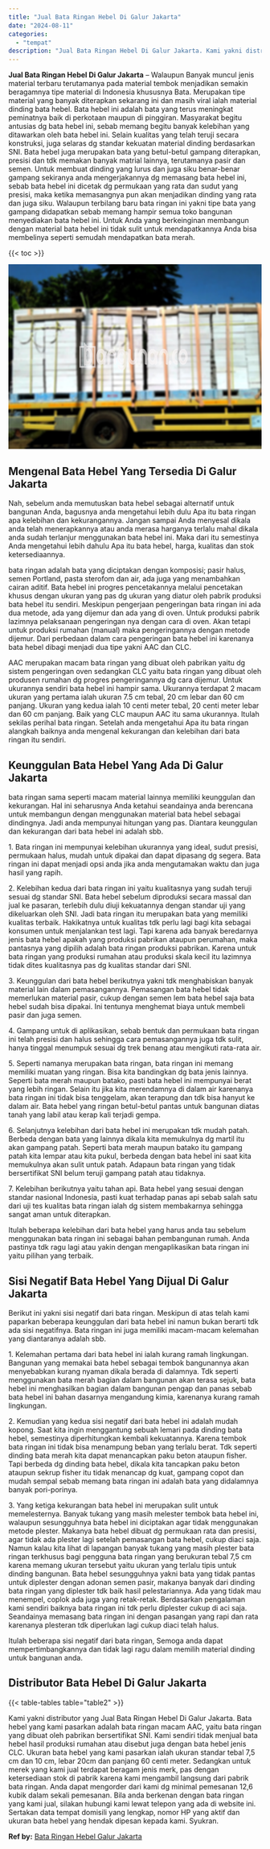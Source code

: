 ```yaml
---
title: "Jual Bata Ringan Hebel Di Galur Jakarta"
date: "2024-08-11"
categories: 
  - "tempat"
description: "Jual Bata Ringan Hebel Di Galur Jakarta. Kami yakni distributor yang Jual Bata Ringan Hebel Di Galur Jakarta. Bata hebel yang kami pasarkan adalah bata ringa..."
---
```


**Jual Bata Ringan Hebel Di Galur Jakarta** – Walaupun Banyak muncul jenis material terbaru terutamanya pada material tembok menjadikan semakin beragamnya tipe material di Indonesia khususnya Bata. Merupakan tipe material yang banyak diterapkan sekarang ini dan masih viral ialah material dinding bata hebel. Bata hebel ini adalah bata yang terus meningkat peminatnya baik di perkotaan maupun di pinggiran. Masyarakat begitu antusias dg bata hebel ini, sebab memang begitu banyak kelebihan yang ditawarkan oleh bata hebel ini. Selain kualitas yang telah teruji secara konstruksi, juga selaras dg standar kekuatan material dinding berdasarkan SNI. Bata hebel juga merupakan bata yang betul-betul gampang diterapkan, presisi dan tdk memakan banyak matrial lainnya, terutamanya pasir dan semen. Untuk membuat dinding yang lurus dan juga siku benar-benar gampang sekiranya anda mengerjakannya dg memasang bata hebel ini, sebab bata hebel ini dicetak dg permukaan yang rata dan sudut yang presisi, maka ketika memasangnya pun akan menjadikan dinding yang rata dan juga siku. Walaupun terbilang baru bata ringan ini yakni tipe bata yang gampang didapatkan sebab memang hampir semua toko bangunan menyediakan bata hebel ini. Untuk Anda yang berkeinginan membangun dengan material bata hebel ini tidak sulit untuk mendapatkannya Anda bisa membelinya seperti semudah mendapatkan bata merah.

{{< toc >}}

![Jual Bata Ringan Hebel Di Galur Jakarta](/images/jual-hebel-murah-19.png)

## Mengenal Bata Hebel Yang Tersedia Di Galur Jakarta

Nah, sebelum anda memutuskan bata hebel sebagai alternatif untuk bangunan Anda, bagusnya anda mengetahui lebih dulu Apa itu bata ringan apa kelebihan dan kekurangannya. Jangan sampai Anda menyesal dikala anda telah menerapkannya atau anda merasa harganya terlalu mahal dikala anda sudah terlanjur menggunakan bata hebel ini. Maka dari itu semestinya Anda mengetahui lebih dahulu Apa itu bata hebel, harga, kualitas dan stok ketersediaannya.

bata ringan adalah bata yang diciptakan dengan komposisi; pasir halus, semen Portland, pasta sterofom dan air, ada juga yang menambahkan cairan aditif. Bata hebel ini progres pencetakannya melalui pencetakan khusus dengan ukuran yang pas dg ukuran yang diatur oleh pabrik produksi bata hebel itu sendiri. Meskipun pengerjaan pengeringan bata ringan ini ada dua metode, ada yang dijemur dan ada yang di oven. Untuk produksi pabrik lazimnya pelaksanaan pengeringan nya dengan cara di oven. Akan tetapi untuk produksi rumahan (manual) maka pengeringannya dengan metode dijemur. Dari perbedaan dalam cara pengeringan bata hebel ini karenanya bata hebel dibagi menjadi dua tipe yakni AAC dan CLC.

AAC merupakan macam bata ringan yang dibuat oleh pabrikan yaitu dg sistem pengeringan oven sedangkan CLC yaitu bata ringan yang dibuat oleh produsen rumahan dg progres pengeringannya dg cara dijemur. Untuk ukurannya sendiri bata hebel ini hampir sama. Ukurannya terdapat 2 macam ukuran yang pertama ialah ukuran 7.5 cm tebal, 20 cm lebar dan 60 cm panjang. Ukuran yang kedua ialah 10 centi meter tebal, 20 centi meter lebar dan 60 cm panjang. Baik yang CLC maupun AAC itu sama ukurannya. Itulah sekilas perihal bata ringan. Setelah anda mengetahui Apa itu bata ringan alangkah baiknya anda mengenal kekurangan dan kelebihan dari bata ringan itu sendiri.

## Keunggulan Bata Hebel Yang Ada Di Galur Jakarta

bata ringan sama seperti macam material lainnya memiliki keunggulan dan kekurangan. Hal ini seharusnya Anda ketahui seandainya anda berencana untuk membangun dengan menggunakan material bata hebel sebagai dindingnya. Jadi anda mempunyai hitungan yang pas. Diantara keunggulan dan kekurangan dari bata hebel ini adalah sbb.

1\. Bata ringan ini mempunyai kelebihan ukurannya yang ideal, sudut presisi, permukaan halus, mudah untuk dipakai dan dapat dipasang dg segera. Bata ringan ini dapat menjadi opsi anda jika anda mengutamakan waktu dan juga hasil yang rapih.

2\. Kelebihan kedua dari bata ringan ini yaitu kualitasnya yang sudah teruji sesuai dg standar SNI. Bata hebel sebelum diproduksi secara massal dan jual ke pasaran, terlebih dulu diuji kekuatannya dengan standar uji yang dikeluarkan oleh SNI. Jadi bata ringan itu merupakan bata yang memiliki kualitas terbaik. Hakikatnya untuk kualitas tdk perlu lagi bagi kita sebagai konsumen untuk menjalankan test lagi. Tapi karena ada banyak beredarnya jenis bata hebel apakah yang produksi pabrikan ataupun perumahan, maka pantasnya yang dipilih adalah bata ringan produksi pabrikan. Karena untuk bata ringan yang produksi rumahan atau produksi skala kecil itu lazimnya tidak dites kualitasnya pas dg kualitas standar dari SNI.

3\. Keunggulan dari bata hebel berikutnya yakni tdk menghabiskan banyak material lain dalam pemasangannya. Pemasangan bata hebel tidak memerlukan material pasir, cukup dengan semen lem bata hebel saja bata hebel sudah bisa dipakai. Ini tentunya menghemat biaya untuk membeli pasir dan juga semen.

4\. Gampang untuk di aplikasikan, sebab bentuk dan permukaan bata ringan ini telah presisi dan halus sehingga cara pemasangannya juga tdk sulit, hanya tinggal menumpuk sesuai dg trek benang atau mengikuti rata-rata air.

5\. Seperti namanya merupakan bata ringan, bata ringan ini memang memiliki muatan yang ringan. Bisa kita bandingkan dg bata jenis lainnya. Seperti bata merah maupun batako, pasti bata hebel ini mempunyai berat yang lebih ringan. Selain itu jika kita merendamnya di dalam air karenanya bata ringan ini tidak bisa tenggelam, akan terapung dan tdk bisa hanyut ke dalam air. Bata hebel yang ringan betul-betul pantas untuk bangunan diatas tanah yang labil atau kerap kali terjadi gempa.

6\. Selanjutnya kelebihan dari bata hebel ini merupakan tdk mudah patah. Berbeda dengan bata yang lainnya dikala kita memukulnya dg martil itu akan gampang patah. Seperti bata merah maupun batako itu gampang patah kita lempar atau kita pukul, berbeda dengan bata hebel ini saat kita memukulnya akan sulit untuk patah. Adapaun bata ringan yang tidak bersertifikat SNI belum teruji gampang patah atau tidaknya.

7\. Kelebihan berikutnya yaitu tahan api. Bata hebel yang sesuai dengan standar nasional Indonesia, pasti kuat terhadap panas api sebab salah satu dari uji tes kualitas bata ringan ialah dg sistem membakarnya sehingga sangat aman untuk diterapkan.

Itulah beberapa kelebihan dari bata hebel yang harus anda tau sebelum menggunakan bata ringan ini sebagai bahan pembangunan rumah. Anda pastinya tdk ragu lagi atau yakin dengan mengaplikasikan bata ringan ini yaitu pilihan yang terbaik.

## Sisi Negatif Bata Hebel Yang Dijual Di Galur Jakarta

Berikut ini yakni sisi negatif dari bata ringan. Meskipun di atas telah kami paparkan beberapa keunggulan dari bata hebel ini namun bukan berarti tdk ada sisi negatifnya. Bata ringan ini juga memiliki macam-macam kelemahan yang diantaranya adalah sbb.

1\. Kelemahan pertama dari bata hebel ini ialah kurang ramah lingkungan. Bangunan yang memakai bata hebel sebagai tembok bangunannya akan menyebabkan kurang nyaman dikala berada di dalamnya. Tdk seperti menggunakan bata merah bagian dalam bangunan akan terasa sejuk, bata hebel ini menghasilkan bagian dalam bangunan pengap dan panas sebab bata hebel ini bahan dasarnya mengandung kimia, karenanya kurang ramah lingkungan.

2\. Kemudian yang kedua sisi negatif dari bata hebel ini adalah mudah kopong. Saat kita ingin menggantung sebuah lemari pada dinding bata hebel, semestinya diperhitungkan kembali kekuatannya. Karena tembok bata ringan ini tidak bisa menampung beban yang terlalu berat. Tdk seperti dinding bata merah kita dapat menancapkan paku beton ataupun fisher. Tapi berbeda dg dinding bata hebel, dikala kita tancapkan paku beton ataupun sekrup fisher itu tidak menancap dg kuat, gampang copot dan mudah sempal sebab memang bata ringan ini adalah bata yang didalamnya banyak pori-porinya.

3\. Yang ketiga kekurangan bata hebel ini merupakan sulit untuk memelesternya. Banyak tukang yang masih melester tembok bata hebel ini, walaupun sesungguhnya bata hebel ini diciptakan agar tidak menggunakan metode plester. Makanya bata hebel dibuat dg permukaan rata dan presisi, agar tidak ada plester lagi setelah pemasangan bata hebel, cukup diaci saja. Namun kalau kita lihat di lapangan banyak tukang yang masih plester bata ringan terkhusus bagi pengguna bata ringan yang berukuran tebal 7,5 cm karena memang ukuran tersebut yaitu ukuran yang terlalu tipis untuk dinding bangunan. Bata hebel sesungguhnya yakni bata yang tidak pantas untuk diplester dengan adonan semen pasir, makanya banyak dari dinding bata ringan yang diplester tdk baik hasil pelestariannya. Ada yang tidak mau menempel, coplok ada juga yang retak-retak. Berdasarkan pengalaman kami sendiri baiknya bata ringan ini tdk perlu diplester cukup di aci saja. Seandainya memasang bata ringan ini dengan pasangan yang rapi dan rata karenanya plesteran tdk diperlukan lagi cukup diaci telah halus.

Itulah beberapa sisi negatif dari bata ringan, Semoga anda dapat mempertimbangkannya dan tidak lagi ragu dalam memilih material dinding untuk bangunan anda.

## Distributor Bata Hebel Di Galur Jakarta

{{< table-tables table="table2" >}}

Kami yakni distributor yang Jual Bata Ringan Hebel Di Galur Jakarta. Bata hebel yang kami pasarkan adalah bata ringan macam AAC, yaitu bata ringan yang dibuat oleh pabrikan bersertifikat SNI. Kami sendiri tidak menjual bata hebel hasil produksi rumahan atau disebut juga dengan bata hebel jenis CLC. Ukuran bata hebel yang kami pasarkan ialah ukuran standar tebal 7,5 cm dan 10 cm, lebar 20cm dan panjang 60 centi meter. Sedangkan untuk merek yang kami jual terdapat beragam jenis merk, pas dengan ketersediaan stok di pabrik karena kami mengambil langsung dari pabrik bata ringan. Anda dapat mengorder dari kami dg minimal pemesanan 12,6 kubik dalam sekali pemesanan. Bila anda berkenan dengan bata ringan yang kami jual, silakan hubungi kami lewat telepon yang ada di website ini. Sertakan data tempat domisili yang lengkap, nomor HP yang aktif dan ukuran bata hebel yang hendak dipesan kepada kami. Syukran.

**Ref by:** [Bata Ringan Hebel Galur Jakarta](https://id.wikipedia.org/wiki/Bata)
